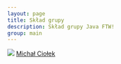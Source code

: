 ```yaml
---
layout: page
title: Skład grupy
description: Skład grupy Java FTW!
group: main
---
```


![](https://www.gravatar.com/avatar/dbb66f70a05f1e5517b6adeaee89dadd) [Michał Ciołek](https://github.com/michalciolek)
